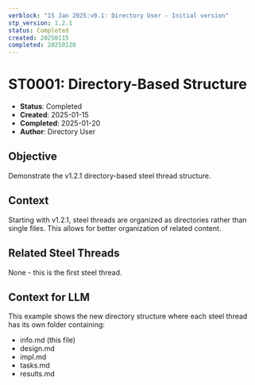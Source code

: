 ```yaml
---
verblock: "15 Jan 2025:v0.1: Directory User - Initial version"
stp_version: 1.2.1
status: Completed
created: 20250115
completed: 20250120
---
```

# ST0001: Directory-Based Structure

- **Status**: Completed
- **Created**: 2025-01-15
- **Completed**: 2025-01-20
- **Author**: Directory User

## Objective

Demonstrate the v1.2.1 directory-based steel thread structure.

## Context

Starting with v1.2.1, steel threads are organized as directories rather than single files. This allows for better organization of related content.

## Related Steel Threads

None - this is the first steel thread.

## Context for LLM

This example shows the new directory structure where each steel thread has its own folder containing:
- info.md (this file)
- design.md
- impl.md
- tasks.md
- results.md
